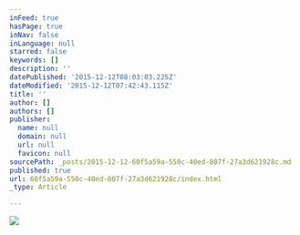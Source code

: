 ```yaml
---
inFeed: true
hasPage: true
inNav: false
inLanguage: null
starred: false
keywords: []
description: ''
datePublished: '2015-12-12T08:03:03.225Z'
dateModified: '2015-12-12T07:42:43.115Z'
title: ''
author: []
authors: []
publisher:
  name: null
  domain: null
  url: null
  favicon: null
sourcePath: _posts/2015-12-12-60f5a59a-550c-40ed-807f-27a3d621928c.md
published: true
url: 60f5a59a-550c-40ed-807f-27a3d621928c/index.html
_type: Article

---
```

![](https://the-grid-user-content.s3-us-west-2.amazonaws.com/5e6fc03b-5ec9-45e1-a40e-31524383dde6.jpg)